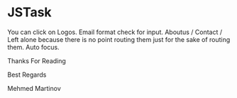 # JSTask

You can click on Logos.
Email format check for input.
Aboutus / Contact /   Left alone because there is no point routing them just for the sake of routing them.
Auto focus.

Thanks For Reading

Best Regards 

Mehmed Martinov
